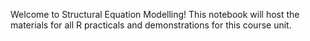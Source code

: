 
Welcome to Structural Equation Modelling! This notebook will host the materials for all R practicals and demonstrations for this course unit.
